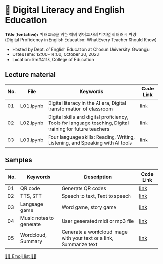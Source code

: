 # 🌱 Digital Literacy and English Education
**Title (tentative):**
미래교육을 위한 예비 영어교사의 디지털 리터러시 역량   
(Digital Proficiency in English Education: What Every Teacher Should Know)


- Hosted by Dept. of English Education at Chosun University, Gwangju
- Date&Time: 12:00~14:00, October 30, 2023
- Location: Rm#4118, College of Education

## Lecture material

|No.|File|Keywords|Code Link|
|--|--|--|--|
|01|L01.ipynb|Digital literacy in the AI era, Digital transformation of classroom|[link](https://github.com/MK316/workshops/blob/main/2023CSU/CU_lecture01.ipynb)|
|02|L02.ipynb|Digital skills and digital proficiency, Tools for language teaching, Digital training for future teachers|[link](https://github.com/MK316/workshops/blob/main/2023CSU/CU_lecture02.ipynb)|
|03|L03.ipynb|Four language skills: Reading, Writing, Listening, and Speaking with AI tools|[link](https://github.com/MK316/workshops/blob/main/2023CSU/CU_lecture03.ipynb)|

## Samples

|No.|Keywords|Description|Code Link|
|--|--|--|--|
|01|QR code|Generate QR codes|[link]()|
|02|TTS, STT|Speech to text, Text to speech|[link]()|
|03|Language game|Word game, story game|[link]()|
|04|Music notes to generate|User generated midi or mp3 file|[link](https://github.com/MK316/workshops/blob/main/2023CSU/Melody.ipynb)|
|05|Wordcloud, Summary|Generate a wordcloud image with your text or a link, Summarize text|[link](https://github.com/MK316/workshops/blob/main/2023CSU/wordcloud_summarize.ipynb)|

[💜💙 Emoji list 💙💜](https://gist.github.com/rxaviers/7360908)


